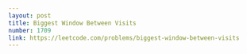 ```yaml
---
layout: post
title: Biggest Window Between Visits
number: 1709
link: https://leetcode.com/problems/biggest-window-between-visits
---
```

